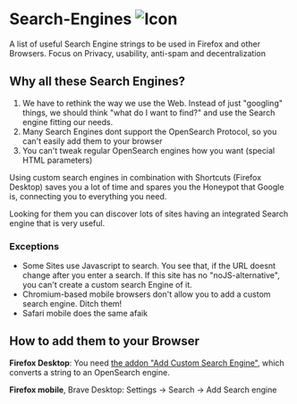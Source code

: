 # Search-Engines ![Icon](https://github.com/trytomakeyouprivate/Search-Engines/blob/main/media/searx-icon.png)
A list of useful Search Engine strings to be used in Firefox and other Browsers. Focus on Privacy, usability, anti-spam and decentralization


## Why all these Search Engines?

1. We have to rethink the way we use the Web. Instead of just "googling" things, we should think "what do I want to find?" and use the Search engine fitting our needs.
2. Many Search Engines dont support the OpenSearch Protocol, so you can't easily add them to your browser
3. You can't tweak regular OpenSearch engines how you want (special HTML parameters)

Using custom search engines in combination with Shortcuts (Firefox Desktop) saves you a lot of time and spares you the Honeypot that Google is, connecting you to everything you need.

Looking for them you can discover lots of sites having an integrated Search engine that is very useful.

### Exceptions

- Some Sites use Javascript to search. You see that, if the URL doesnt change after you enter a search. If this site has no "noJS-alternative", you can't create a custom search Engine of it.
- Chromium-based mobile browsers don't allow you to add a custom search engine. Ditch them!
- Safari mobile does the same afaik

## How to add them to your Browser

**Firefox Desktop**: You need [the addon "Add Custom Search Engine"](https://addons.mozilla.org/en-US/firefox/addon/add-custom-search-engine/), which converts a string to an OpenSearch engine.

**Firefox mobile**, Brave Desktop: Settings -> Search -> Add Search engine
